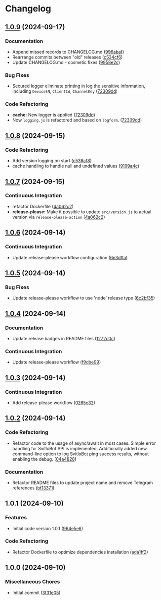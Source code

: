# Changelog

## [1.0.9](https://github.com/PetroVoronov/ecoflow-mqtt-to-svitlobot/compare/v1.0.8...v1.0.9) (2024-09-17)


### Documentation

* Append missed records to CHANGELOG.md ([996abaf](https://github.com/PetroVoronov/ecoflow-mqtt-to-svitlobot/commit/996abaf1e274c4fa17ed81d79302c99b0005618d))
* Rearrange commits between "old" releases ([c534cf6](https://github.com/PetroVoronov/ecoflow-mqtt-to-svitlobot/commit/c534cf66479e2637b331efbff37e688dc2ed3fab))
* Update CHANGELOG.md - cosmetic fixes ([9958e2c](https://github.com/PetroVoronov/ecoflow-mqtt-to-svitlobot/commit/9958e2cb71bdb2db0394d3713f2dca8563687cd5))


### Bug Fixes

* Secured logger eliminate printing in log the sensitive information, including `DeviceSN`, `ClientId`, `ChannelKey` ([72309dd](https://github.com/PetroVoronov/ecoflow-mqtt-to-svitlobot/commit/72309dd2fae69fda000810785f1b546667103f2a))


### Code Refactoring

* **cache:** New logger is applied ([72309dd](https://github.com/PetroVoronov/ecoflow-mqtt-to-svitlobot/commit/72309dd2fae69fda000810785f1b546667103f2a))
* Now `logging.js` is refactored and  based on `logform`. ([72309dd](https://github.com/PetroVoronov/ecoflow-mqtt-to-svitlobot/commit/72309dd2fae69fda000810785f1b546667103f2a))

## [1.0.8](https://github.com/PetroVoronov/ecoflow-mqtt-to-svitlobot/compare/v1.0.7...v1.0.8) (2024-09-15)


### Code Refactoring

* Add version logging on start ([c536af8](https://github.com/PetroVoronov/ecoflow-mqtt-to-svitlobot/commit/c536af87ec35113b0ebc2ccef9ea89eb376ee9e5))
* cache handling to handle null and undefined values ([9109a4c](https://github.com/PetroVoronov/ecoflow-mqtt-to-svitlobot/commit/9109a4c9b46c25a2f24abd71eff1921e4c60c561))

## [1.0.7](https://github.com/PetroVoronov/ecoflow-mqtt-to-svitlobot/compare/v1.0.6...v1.0.7) (2024-09-15)


### Continuous Integration

* refactor Dockerfile ([4a062c2](https://github.com/PetroVoronov/ecoflow-mqtt-to-svitlobot/commit/4a062c2b5d525902f12b38c561c065b6c680106b))
* **release-please:** Make it possible to update `src/version.js` to actual version via `release-please-action` ([4a062c2](https://github.com/PetroVoronov/ecoflow-mqtt-to-svitlobot/commit/4a062c2b5d525902f12b38c561c065b6c680106b))

## [1.0.6](https://github.com/PetroVoronov/ecoflow-mqtt-to-svitlobot/compare/v1.0.5...v1.0.6) (2024-09-14)


### Continuous Integration

* Update release-please workflow configuration ([6e3dffa](https://github.com/PetroVoronov/ecoflow-mqtt-to-svitlobot/commit/6e3dffafcbf6d9af56417c5b35336274ca52b731))

## [1.0.5](https://github.com/PetroVoronov/ecoflow-mqtt-to-svitlobot/compare/v1.0.4...v1.0.5) (2024-09-14)


### Bug Fixes

* Update release-please workflow to use 'node' release type ([6c2bf35](https://github.com/PetroVoronov/ecoflow-mqtt-to-svitlobot/commit/6c2bf35ba93153c0c84967b803f377a9771da026))

## [1.0.4](https://github.com/PetroVoronov/ecoflow-mqtt-to-svitlobot/compare/v1.0.3...v1.0.4) (2024-09-14)


### Documentation

* Update release badges in README files ([1272c0c](https://github.com/PetroVoronov/ecoflow-mqtt-to-svitlobot/commit/1272c0c7405175c34c6630a54495e4cbdfb30b24))

### Continuous Integration

* Update release-please workflow ([f9dbe99](https://github.com/PetroVoronov/ecoflow-mqtt-to-svitlobot/commit/f9dbe9925a8818666f037a5f099f336325e30918))

## [1.0.3](https://github.com/PetroVoronov/ecoflow-mqtt-to-svitlobot/compare/v1.0.2...v1.0.3) (2024-09-14)


### Continuous Integration

* Add release-please workflow ([0265c32](https://github.com/PetroVoronov/ecoflow-mqtt-to-svitlobot/commit/0265c3212dd8729c7498c9255b9245d5f2830062))

## [1.0.2](https://github.com/PetroVoronov/ecoflow-mqtt-to-svitlobot/compare/v1.0.1...v1.0.2) (2024-09-14)


### Code Refactoring

* Refactor code to the usage of async/await in most cases. Simple error handling for SvitloBot API is implemented. Additionally added new command-line option to log SvitloBot ping success results, without enabling the debug. ([04a4828](https://github.com/PetroVoronov/ecoflow-mqtt-to-svitlobot/commit/04a48280dca66291e6f9be613f7496661809b137))

### Documentation

* Refactor README files to update project name and remove Telegram references ([bf13371](https://github.com/PetroVoronov/ecoflow-mqtt-to-svitlobot/commit/bf1337164b79d46778c6bc3fabb380cde8c63833))


## 1.0.1 (2024-09-10)


### Features

* Initial code version 1.0.1 ([964e5e6](https://github.com/PetroVoronov/ecoflow-mqtt-to-svitlobot/commit/964e5e6f9c8b75f42d9338ad02c37af23bb95cc5))

### Code Refactoring

* Refactor Dockerfile to optimize dependencies installation ([ada1ff2](https://github.com/PetroVoronov/ecoflow-mqtt-to-svitlobot/commit/ada1ff2d85526c94702ea0a7016c4ea6ad85eec9))

## 1.0.0 (2024-09-10)


### Miscellaneous Chores

* Initial commit ([3f31e05](https://github.com/PetroVoronov/ecoflow-mqtt-to-svitlobot/commit/3f31e05e8a66cdd5bf72fa39d18ec9d48d3a42e5))
